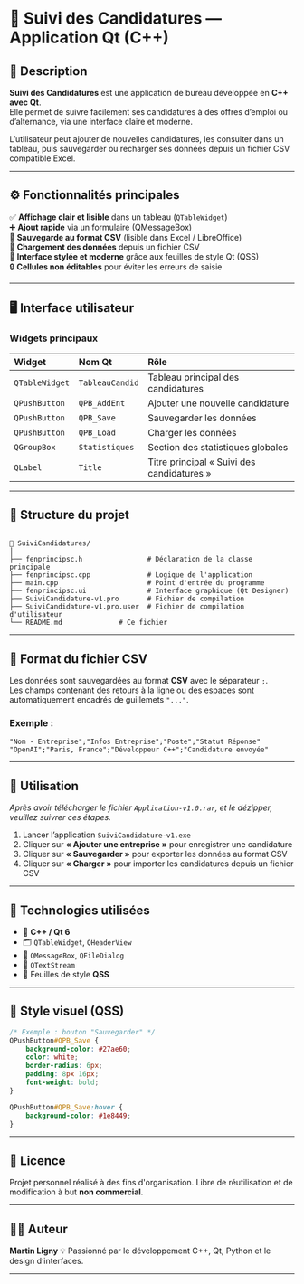 # 🧾 Suivi des Candidatures — Application Qt (C++)

## 📖 Description

**Suivi des Candidatures** est une application de bureau développée en **C++ avec Qt**.  
Elle permet de suivre facilement ses candidatures à des offres d’emploi ou d’alternance, via une interface claire et moderne.  

L’utilisateur peut ajouter de nouvelles candidatures, les consulter dans un tableau, puis sauvegarder ou recharger ses données depuis un fichier CSV compatible Excel.

---

## ⚙️ Fonctionnalités principales

✅ **Affichage clair et lisible** dans un tableau (`QTableWidget`)  
➕ **Ajout rapide** via un formulaire (QMessageBox)  
💾 **Sauvegarde au format CSV** (lisible dans Excel / LibreOffice)  
📂 **Chargement des données** depuis un fichier CSV  
🎨 **Interface stylée et moderne** grâce aux feuilles de style Qt (QSS)  
🔒 **Cellules non éditables** pour éviter les erreurs de saisie  

---

## 🖥️ Interface utilisateur

### Widgets principaux

| Widget | Nom Qt | Rôle |
|:--------|:--------|:-----|
| `QTableWidget` | `TableauCandid` | Tableau principal des candidatures |
| `QPushButton` | `QPB_AddEnt` | Ajouter une nouvelle candidature |
| `QPushButton` | `QPB_Save` | Sauvegarder les données |
| `QPushButton` | `QPB_Load` | Charger les données |
| `QGroupBox` | `Statistiques` | Section des statistiques globales |
| `QLabel` | `Title` | Titre principal « Suivi des candidatures » |

---

## 🧱 Structure du projet

```

📁 SuiviCandidatures/
│
├── fenprincipsc.h                # Déclaration de la classe principale
├── fenprincipsc.cpp              # Logique de l'application
├── main.cpp                      # Point d'entrée du programme
├── fenprincipsc.ui               # Interface graphique (Qt Designer)
├── SuiviCandidature-v1.pro       # Fichier de compilation
├── SuiviCandidature-v1.pro.user  # Fichier de compilation d'utilisateur
└── README.md              # Ce fichier

````

---

## 💾 Format du fichier CSV

Les données sont sauvegardées au format **CSV** avec le séparateur `;`.  
Les champs contenant des retours à la ligne ou des espaces sont automatiquement encadrés de guillemets `"..."`.

### Exemple :
```csv
"Nom - Entreprise";"Infos Entreprise";"Poste";"Statut Réponse"
"OpenAI";"Paris, France";"Développeur C++";"Candidature envoyée"
````

---

## 🚀 Utilisation

*Après avoir télécharger le fichier `Application-v1.0.rar`, et le dézipper, veuillez suivrer ces étapes.*
1. Lancer l’application `SuiviCandidature-v1.exe`
2. Cliquer sur **« Ajouter une entreprise »** pour enregistrer une candidature
3. Cliquer sur **« Sauvegarder »** pour exporter les données au format CSV
4. Cliquer sur **« Charger »** pour importer les candidatures depuis un fichier CSV

---

## 🧰 Technologies utilisées

* 🧩 **C++ / Qt 6**
* 🗂️ `QTableWidget`, `QHeaderView`
* 💬 `QMessageBox`, `QFileDialog`
* 📝 `QTextStream`
* 🎨 Feuilles de style **QSS**

---

## 🎨 Style visuel (QSS)

```css
/* Exemple : bouton "Sauvegarder" */
QPushButton#QPB_Save {
    background-color: #27ae60;
    color: white;
    border-radius: 6px;
    padding: 8px 16px;
    font-weight: bold;
}

QPushButton#QPB_Save:hover {
    background-color: #1e8449;
}
```

---

## 📄 Licence

Projet personnel réalisé à des fins d'organisation.
Libre de réutilisation et de modification à but **non commercial**.

---

## 👨‍💻 Auteur

**Martin Ligny**
💡 Passionné par le développement C++, Qt, Python et le design d’interfaces.

---
